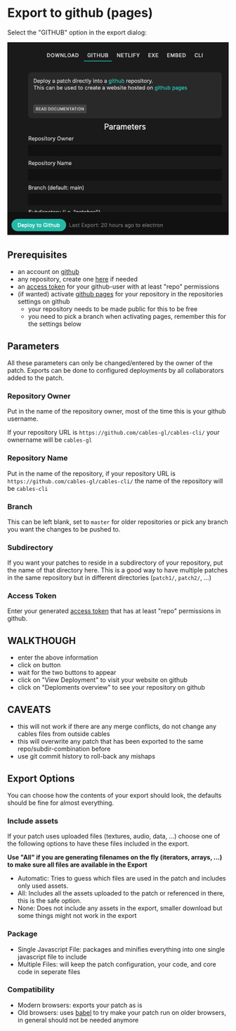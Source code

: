 # Export to github (pages)

Select the "GITHUB" option in the export dialog:

![Button](../img/export_github.png)

## Prerequisites

- an account on [github](https://github.com/)
- any repository, create one [here](https://github.com/new) if needed
- an [access token](https://github.com/settings/tokens) for your github-user with at least "repo" permissions
- (if wanted) activate [github pages](https://pages.github.com/) for your repository in the repositories settings on github
  - your repository needs to be made public for this to be free
  - you need to pick a branch when activating pages, remember this for the settings below    
    
## Parameters

All these parameters can only be changed/entered by the owner of the patch. Exports can be done to configured deployments
by all collaborators added to the patch.

### Repository Owner

Put in the name of the repository owner, most of the time this is your github username. 

If your repository URL is `https://github.com/cables-gl/cables-cli/` your ownername will be `cables-gl`

### Repository Name

Put in the name of the repository, if your repository URL is `https://github.com/cables-gl/cables-cli/` 
the name of the repository will be `cables-cli`

### Branch

This can be left blank, set to `master` for older repositories or pick any branch you want the changes to be pushed to.

### Subdirectory

If you want your patches to reside in a subdirectory of your repository, put the name of that directory here.
This is a good way to have multiple patches in the same repository but in different directories (`patch1/`, `patch2/`, ...)

### Access Token

Enter your generated [access token](https://github.com/settings/tokens) that has at least "repo" permissions in github.

## WALKTHOUGH
- enter the above information
- click on button
- wait for the two buttons to appear
- click on "View Deployment" to visit your website on github
- click on "Deploments overview" to see your repository on github

## CAVEATS
- this will not work if there are any merge conflicts, do not change any cables files from outside cables
- this will overwrite any patch that has been exported to the same repo/subdir-combination before
- use git commit history to roll-back any mishaps

## Export Options

You can choose how the contents of your export should look, the defaults should be fine for almost everything.

### Include assets

If your patch uses uploaded files (textures, audio, data, ...) choose one of the following options to have
these files included in the export.

**Use "All" if you are generating filenames on the fly (iterators, arrays, ...) to make sure all files are available in the Export**

- Automatic: Tries to guess which files are used in the patch and includes only used assets.
- All: Includes all the assets uploaded to the patch or referenced in there, this is the safe option.
- None: Does not include any assets in the export, smaller download but some things might not work in the export

### Package

- Single Javascript File: packages and minifies everything into one single javascript file to include
- Multiple Files: will keep the patch configuration, your code, and core code in seperate files

### Compatibility

- Modern browsers: exports your patch as is
- Old browsers: uses [babel](https://babeljs.io/) to try make your patch run on older browsers, in general should not be needed anymore

